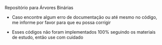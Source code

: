 Repositório para Árvores Binárias

* Caso encontre algum erro de documentação ou até mesmo no código, me informe por favor para que eu possa corrigir 

* Esses códigos não foram implementados 100% seguindo os materiais de estudo, então use com cuidado
